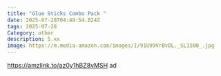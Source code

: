 ```yaml
---
title: "Glue Sticks Combo Pack "
date: 2025-07-28T04:49:54.824Z
tags: 2025-07-28
Category: other
description: 5.xx
image: https://m.media-amazon.com/images/I/91U99VrBvDL._SL1500_.jpg
---
```

https://amzlink.to/az0y1hBZ8vMSH ad